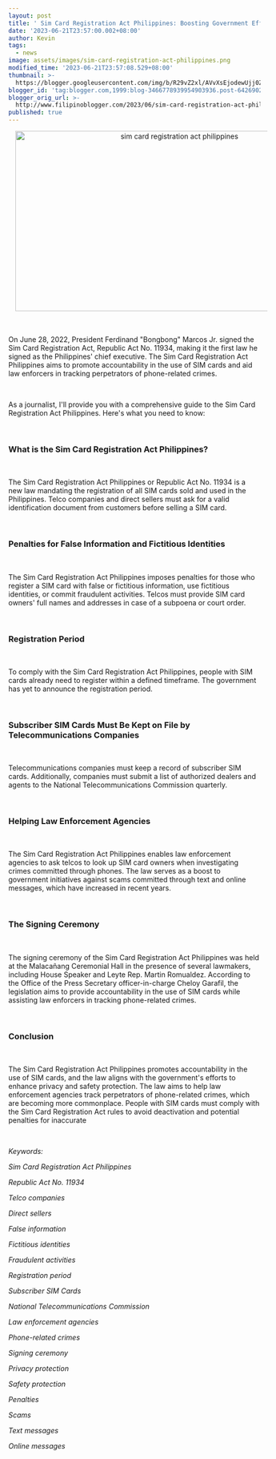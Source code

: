 ```yaml
---
layout: post
title: ' Sim Card Registration Act Philippines: Boosting Government Efforts Against Phone-Related Crimes'
date: '2023-06-21T23:57:00.002+08:00'
author: Kevin
tags:
  - news
image: assets/images/sim-card-registration-act-philippines.png
modified_time: '2023-06-21T23:57:08.529+08:00'
thumbnail: >-
  https://blogger.googleusercontent.com/img/b/R29vZ2xl/AVvXsEjodewUjj0Z1tHWCnZRsIY-7ZkNIT6yGj8u2i9m1vQymp4QtTjZ-98W6D5NmT1tI37RXag1gjyW3XGCewDqAJkmUw3X_vG2m0IJXMr5MtE_wufwuoFd1Zxiki86ooa6E4Ok8TqHpTh4r0hH77sU5s5FfoABZvfFtkft_OKgpBun6naoON-qG3rPYsyhx5Y/s72-w640-c-h360/cold,%20smooth%20&%20tasty.%20(1).png
blogger_id: 'tag:blogger.com,1999:blog-3466778939954903936.post-6426902028079205139'
blogger_orig_url: >-
  http://www.filipinoblogger.com/2023/06/sim-card-registration-act-philippines.html
published: true
---
```


<p></p>
<div class="separator" style="clear: both; text-align: center">
  <a
    href="https://blogger.googleusercontent.com/img/b/R29vZ2xl/AVvXsEjodewUjj0Z1tHWCnZRsIY-7ZkNIT6yGj8u2i9m1vQymp4QtTjZ-98W6D5NmT1tI37RXag1gjyW3XGCewDqAJkmUw3X_vG2m0IJXMr5MtE_wufwuoFd1Zxiki86ooa6E4Ok8TqHpTh4r0hH77sU5s5FfoABZvfFtkft_OKgpBun6naoON-qG3rPYsyhx5Y/s1920/cold,%20smooth%20&amp;%20tasty.%20(1).png"
    imageanchor="1"
    style="margin-left: 1em; margin-right: 1em"
    ><img
      alt="sim card registration act philippines"
      border="0"
      data-original-height="1080"
      data-original-width="1920"
      height="360"
      src="https://blogger.googleusercontent.com/img/b/R29vZ2xl/AVvXsEjodewUjj0Z1tHWCnZRsIY-7ZkNIT6yGj8u2i9m1vQymp4QtTjZ-98W6D5NmT1tI37RXag1gjyW3XGCewDqAJkmUw3X_vG2m0IJXMr5MtE_wufwuoFd1Zxiki86ooa6E4Ok8TqHpTh4r0hH77sU5s5FfoABZvfFtkft_OKgpBun6naoON-qG3rPYsyhx5Y/w640-h360/cold,%20smooth%20&amp;%20tasty.%20(1).png"
      title="sim card registration act philippines"
      width="640"
  /></a>
</div>
<div class="separator" style="clear: both; text-align: center"><br /></div>
<br />
<p></p>
<p>
  On June 28, 2022, President Ferdinand "Bongbong" Marcos Jr. signed the Sim
  Card Registration Act, Republic Act No. 11934, making it the first law he
  signed as the Philippines' chief executive. The Sim Card Registration Act
  Philippines aims to promote accountability in the use of SIM cards and aid law
  enforcers in tracking perpetrators of phone-related crimes.
</p>
<p><br /></p>
<p>
  As a journalist, I'll provide you with a comprehensive guide to the Sim Card
  Registration Act Philippines. Here's what you need to know:
</p>
<p><br /></p>
<h3 style="text-align: left">
  What is the Sim Card Registration Act Philippines?
</h3>
<p><br /></p>
<p>
  The Sim Card Registration Act Philippines or Republic Act No. 11934 is a new
  law mandating the registration of all SIM cards sold and used in the
  Philippines. Telco companies and direct sellers must ask for a valid
  identification document from customers before selling a SIM card.
</p>
<p><br /></p>
<h3 style="text-align: left">
  Penalties for False Information and Fictitious Identities
</h3>
<p><br /></p>
<p>
  The Sim Card Registration Act Philippines imposes penalties for those who
  register a SIM card with false or fictitious information, use fictitious
  identities, or commit fraudulent activities. Telcos must provide SIM card
  owners' full names and addresses in case of a subpoena or court order.
</p>
<p><br /></p>
<h3 style="text-align: left">Registration Period</h3>
<p><br /></p>
<p>
  To comply with the Sim Card Registration Act Philippines, people with SIM
  cards already need to register within a defined timeframe. The government has
  yet to announce the registration period.
</p>
<p><br /></p>
<h3 style="text-align: left">
  Subscriber SIM Cards Must Be Kept on File by Telecommunications Companies
</h3>
<p><br /></p>
<p>
  Telecommunications companies must keep a record of subscriber SIM cards.
  Additionally, companies must submit a list of authorized dealers and agents to
  the National Telecommunications Commission quarterly.
</p>
<p><br /></p>
<h3 style="text-align: left">Helping Law Enforcement Agencies</h3>
<p><br /></p>
<p>
  The Sim Card Registration Act Philippines enables law enforcement agencies to
  ask telcos to look up SIM card owners when investigating crimes committed
  through phones. The law serves as a boost to government initiatives against
  scams committed through text and online messages, which have increased in
  recent years.
</p>
<p><br /></p>
<h3 style="text-align: left">The Signing Ceremony</h3>
<p><br /></p>
<p>
  The signing ceremony of the Sim Card Registration Act Philippines was held at
  the Malacañang Ceremonial Hall in the presence of several lawmakers, including
  House Speaker and Leyte Rep. Martin Romualdez. According to the Office of the
  Press Secretary officer-in-charge Cheloy Garafil, the legislation aims to
  provide accountability in the use of SIM cards while assisting law enforcers
  in tracking phone-related crimes.
</p>
<p><br /></p>
<h3 style="text-align: left">Conclusion</h3>
<p><br /></p>
<p>
  The Sim Card Registration Act Philippines promotes accountability in the use
  of SIM cards, and the law aligns with the government's efforts to enhance
  privacy and safety protection. The law aims to help law enforcement agencies
  track perpetrators of phone-related crimes, which are becoming more
  commonplace. People with SIM cards must comply with the Sim Card Registration
  Act rules to avoid deactivation and potential penalties for inaccurate
</p>
<p><br /></p>
<p><i>Keywords:</i></p>
<p><i>Sim Card Registration Act Philippines</i></p>
<p><i>Republic Act No. 11934</i></p>
<p><i>Telco companies</i></p>
<p><i>Direct sellers</i></p>
<p><i>False information</i></p>
<p><i>Fictitious identities</i></p>
<p><i>Fraudulent activities</i></p>
<p><i>Registration period</i></p>
<p><i>Subscriber SIM Cards</i></p>
<p><i>National Telecommunications Commission</i></p>
<p><i>Law enforcement agencies</i></p>
<p><i>Phone-related crimes</i></p>
<p><i>Signing ceremony</i></p>
<p><i>Privacy protection</i></p>
<p><i>Safety protection</i></p>
<p><i>Penalties</i></p>
<p><i>Scams</i></p>
<p><i>Text messages</i></p>
<p><i>Online messages</i></p>
